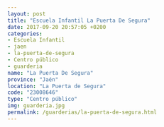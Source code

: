 ```yaml
---
layout: post
title: "Escuela Infantil La Puerta De Segura"
date: 2017-09-20 20:57:05 +0200
categories:
- Escuela Infantil
- jaen
- la-puerta-de-segura
- Centro público
- guarderia
name: "La Puerta De Segura"
province: "Jaén"
location: "La Puerta de Segura"
code: "23008646"
type: "Centro público"
img: guarderia.jpg
permalink: /guarderias/la-puerta-de-segura.html
---
```

